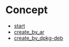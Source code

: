 
# Concept

* [start](start)
* [create_by_ar](create_by_ar)
* [create_by_dpkg-deb](create_by_dpkg-deb)
